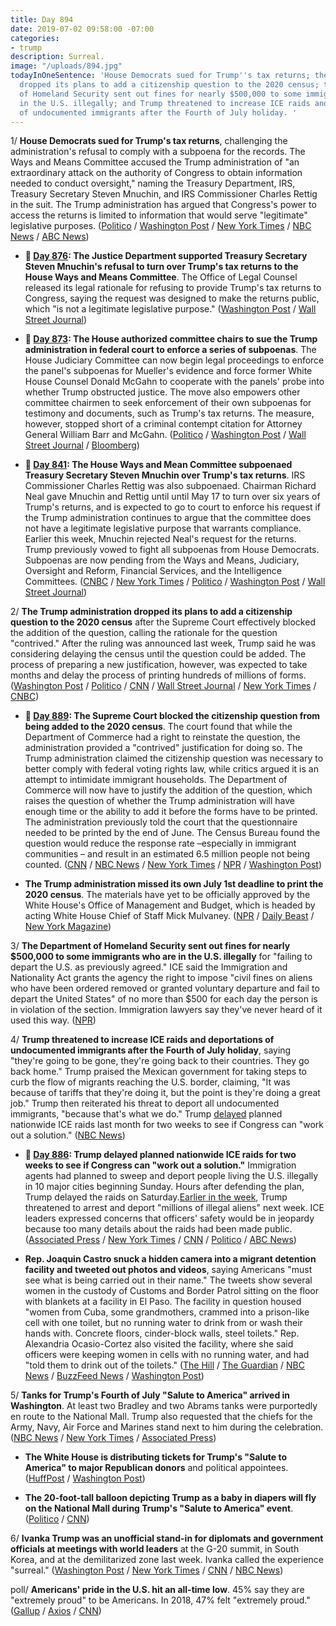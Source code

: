 ```yaml
---
title: Day 894
date: 2019-07-02 09:58:00 -07:00
categories:
- trump
description: Surreal.
image: "/uploads/894.jpg"
todayInOneSentence: 'House Democrats sued for Trump''s tax returns; the Trump administration
  dropped its plans to add a citizenship question to the 2020 census; the Department
  of Homeland Security sent out fines for nearly $500,000 to some immigrants who are
  in the U.S. illegally; and Trump threatened to increase ICE raids and deportations
  of undocumented immigrants after the Fourth of July holiday. '
---
```


1/ **House Democrats sued for Trump's tax returns**, challenging the administration's refusal to comply with a subpoena for the records. The Ways and Means Committee accused the Trump administration of "an extraordinary attack on the authority of Congress to obtain information needed to conduct oversight," naming the Treasury Department, IRS, Treasury Secretary Steven Mnuchin, and IRS Commissioner Charles Rettig in the suit. The Trump administration has argued that Congress's power to access the returns is limited to information that would serve "legitimate" legislative purposes. ([Politico](https://www.politico.com/story/2019/07/02/donald-trump-tax-returns-democrats-lawsuit-1394959) / [Washington Post](https://www.washingtonpost.com/business/2019/07/02/house-democrats-sue-trump-administration-over-presidents-tax-returns/) / [New York Times](https://www.nytimes.com/2019/07/02/us/politics/trump-taxes-lawsuit.html) / [NBC News](https://www.nbcnews.com/politics/congress/house-democrats-sue-trump-administration-effort-secure-president-s-tax-n1025721) / [ABC News](https://abcnews.go.com/Politics/house-democrats-sue-trump-administration-presidents-tax-returns/story?id=64083967))

* **📌 [Day 876](https://whatthefuckjusthappenedtoday.com/2019/06/14/day-876/#6-the-justice-department-supported-t): The Justice Department supported Treasury Secretary Steven Mnuchin's refusal to turn over Trump's tax returns to the House Ways and Means Committee**. The Office of Legal Counsel released its legal rationale for refusing to provide Trump's tax returns to Congress, saying the request was designed to make the returns public, which "is not a legitimate legislative purpose." ([Washington Post](https://www.washingtonpost.com/world/national-security/justice-dept-issues-memo-backing-mnuchins-refusal-to-provide-trumps-tax-returns-to-congress/2019/06/14/3c8b3376-8ee7-11e9-b08e-cfd89bd36d4e_story.html) / [Wall Street Journal](https://www.wsj.com/articles/justice-memo-backs-mnuchin-on-trump-tax-returns-11560546364))

* **📌 [Day 873](https://whatthefuckjusthappenedtoday.com/2019/06/11/day-873/#2-the-house-authorized-committee-cha): The House authorized committee chairs to sue the Trump administration in federal court to enforce a series of subpoenas**. The House Judiciary Committee can now begin legal proceedings to enforce the panel's subpoenas for Mueller's evidence and force former White House Counsel Donald McGahn to cooperate with the panels' probe into whether Trump obstructed justice. The move also empowers other committee chairmen to seek enforcement of their own subpoenas for testimony and documents, such as Trump's tax returns. The measure, however, stopped short of a criminal contempt citation for Attorney General William Barr and McGahn. ([Politico](https://www.politico.com/story/2019/06/11/house-sue-trump-subpoenas-1359850) / [Washington Post](https://www.washingtonpost.com/politics/stepping-up-trump-clash-house-to-vote-to-enforce-barr-and-mcgahn-subpoenas/2019/06/11/a1343cea-8c4f-11e9-b6f4-033356502dce_story.html) / [Wall Street Journal](https://www.wsj.com/articles/house-poised-to-seek-court-enforcement-of-subpoenas-of-trump-officials-11560284650) / [Bloomberg](https://www.bloomberg.com/news/articles/2019-06-11/house-authorizes-lawsuits-against-barr-mcgahn-in-trump-probes-jws9d2ye))

* **📌 [Day 841](https://whatthefuckjusthappenedtoday.com/2019/05/10/day-841/#1-the-house-ways-and-mean-committee): The House Ways and Mean Committee subpoenaed Treasury Secretary Steven Mnuchin over Trump's tax returns**. IRS Commissioner Charles Rettig was also subpoenaed. Chairman Richard Neal gave Mnuchin and Rettig until until May 17 to turn over six years of Trump's returns, and is expected to go to court to enforce his request if the Trump administration continues to argue that the committee does not have a legitimate legislative purpose that warrants compliance. Earlier this week, Mnuchin rejected Neal's request for the returns. Trump previously vowed to fight all subpoenas from House Democrats. Subpoenas are now pending from the Ways and Means, Judiciary, Oversight and Reform, Financial Services, and the Intelligence Committees. ([CNBC](https://www.cnbc.com/2019/05/10/house-democrats-subpoena-treasury-secretary-mnuchin-irs-chief-over-trump-tax-returns.html) / [New York Times](https://www.nytimes.com/2019/05/10/us/politics/democrats-trump-tax-returns.html) / [Politico](https://www.politico.com/story/2019/05/10/house-democrats-subpoenas-trump-tax-returns-1317459) / [Washington Post](https://www.washingtonpost.com/news/business/wp/2019/05/10/house-committee-subpoenas-treasury-secretary-steven-mnuchin-and-irs-commissioner-charles-rettig-over-trump-tax-returns/) / [Wall Street Journal](https://www.wsj.com/articles/house-ways-and-mean-chairman-issues-subpoenas-for-trump-s-tax-returns-11557521187))

2/ **The Trump administration dropped its plans to add a citizenship question to the 2020 census** after the Supreme Court effectively blocked the addition of the question, calling the rationale for the question "contrived." After the ruling was announced last week, Trump said he was considering delaying the census until the question could be added. The process of preparing a new justification, however, was expected to take months and delay the process of printing hundreds of millions of forms. ([Washington Post](https://www.washingtonpost.com/local/social-issues/2020-census-will-not-include-citizenship-question-doj-confirms/2019/07/02/0067be4a-9c44-11e9-9ed4-c9089972ad5a_story.html) / [Politico](https://www.politico.com/story/2019/07/02/census-wont-include-citizenship-question-on-2020-questionnaire-1395933) / [CNN](https://www.cnn.com/2019/07/02/politics/doj-census-citizenship-question/index.html) / [Wall Street Journal](https://www.wsj.com/articles/u-s-to-drop-citizenship-question-from-census-11562101086) / [New York Times](https://www.nytimes.com/2019/07/02/us/trump-census-citizenship-question.html) / [CNBC](https://www.cnbc.com/2019/07/02/census-will-print-without-citizenship-question-trump-administration.html))

* **📌 [Day 889](https://whatthefuckjusthappenedtoday.com/2019/06/27/day-889/#1-the-supreme-court-blocked-the-citi): The Supreme Court blocked the citizenship question from being added to the 2020 census**. The court found that while the Department of Commerce had a right to reinstate the question, the administration provided a "contrived" justification for doing so. The Trump administration claimed the citizenship question was necessary to better comply with federal voting rights law, while critics argued it is an attempt to intimidate immigrant households. The Department of Commerce will now have to justify the addition of the question, which raises the question of whether the Trump administration will have enough time or the ability to add it before the forms have to be printed. The administration previously told the court that the questionnaire needed to be printed by the end of June. The Census Bureau found the question would reduce the response rate –especially in immigrant communities – and result in an estimated 6.5 million people not being counted. ([CNN](https://www.cnn.com/2019/06/27/politics/census-supreme-court/index.html) / [NBC News](https://www.nbcnews.com/politics/supreme-court/supreme-court-tosses-citizenship-question-2020-census-forms-victory-democratic-n1014651) / [New York Times](https://www.nytimes.com/2019/06/27/us/politics/census-citizenship-question-supreme-court.html) / [NPR](https://www.npr.org/2019/06/27/717635291/supreme-court-leaves-citizenship-question-blocked-from-2020-census) / [Washington Post](https://www.washingtonpost.com/news/politics/wp/2019/06/27/in-mixed-ruling-supreme-court-blocks-census-citizenship-question-for-now-calling-trump-administrations-explanation-contrived/))

* **The Trump administration missed its own July 1st deadline to print the 2020 census**. The materials have yet to be officially approved by the White House's Office of Management and Budget, which is headed by acting White House Chief of Staff Mick Mulvaney. ([NPR](https://www.npr.org/2019/07/02/737662103/trump-administrations-delay-in-census-printing-sets-up-count-s-biggest-risk?utm_medium=RSS&utm_campaign=news) / [Daily Beast](https://www.thedailybeast.com/2020-census-trump-administration-misses-deadline-to-print-census-forms) / [New York Magazine](http://nymag.com/intelligencer/2019/07/trump-toys-with-delaying-census-maybe-defying-constitution.html))

3/ **The Department of Homeland Security sent out fines for nearly $500,000 to some immigrants who are in the U.S. illegally** for "failing to depart the U.S. as previously agreed." ICE said the Immigration and Nationality Act grants the agency the right to impose "civil fines on aliens who have been ordered removed or granted voluntary departure and fail to depart the United States" of no more than $500 for each day the person is in violation of the section. Immigration lawyers say they've never heard of it used this way. ([NPR](https://www.npr.org/2019/07/02/738059913/trump-administration-sends-out-notices-of-500-000-fines-for-those-in-u-s-illegal))

4/ **Trump threatened to increase ICE raids and deportations of undocumented immigrants after the Fourth of July holiday**, saying "they're going to be gone, they're going back to their countries. They go back home." Trump praised the Mexican government for taking steps to curb the flow of migrants reaching the U.S. border, claiming, "It was because of tariffs that they're doing it, but the point is they're doing a great job." Trump then reiterated his threat to deport all undocumented immigrants, "because that's what we do." Trump [delayed](https://whatthefuckjusthappenedtoday.com/2019/06/24/day-886/#2-trump-delayed-planned-nationwide-i) planned nationwide ICE raids last month for two weeks to see if Congress can "work out a solution." ([NBC News](https://www.nbcnews.com/politics/donald-trump/trump-says-more-deportations-ahead-after-independence-day-n1025516))

* **📌 [Day 886](https://whatthefuckjusthappenedtoday.com/2019/06/24/day-886/#2-trump-delayed-planned-nationwide-i): Trump delayed planned nationwide ICE raids for two weeks to see if Congress can "work out a solution."** Immigration agents had planned to sweep and deport people living the U.S. illegally in 10 major cities beginning Sunday. Hours after defending the plan, Trump delayed the raids on Saturday.[Earlier in the week](https://whatthefuckjusthappenedtoday.com/2019/06/18/day-880/#1-trump-threatened-to-arrest-and-dep), Trump threatened to arrest and deport "millions of illegal aliens" next week. ICE leaders expressed concerns that officers' safety would be in jeopardy because too many details about the raids had been made public. ([Associated Press](https://apnews.com/70c173c8d213438e9fbef4d1f2bba07b) / [New York Times](https://www.nytimes.com/2019/06/22/us/politics/trump-ice-raids.html) / [CNN](https://www.cnn.com/2019/06/22/politics/ice-raids-sunday-10-cities-donald-trump-defends-arrests/index.html) / [Politico](https://www.politico.com/story/2019/06/22/trump-defends-immigration-actions-1376706) / [ABC News](https://abcnews.go.com/Politics/president-trump-hold-off-deportation-raids-weeks/story?id=63880563))

* **Rep. Joaquin Castro snuck a hidden camera into a migrant detention facility and tweeted out photos and videos**, saying Americans "must see what is being carried out in their name." The tweets show several women in the custody of Customs and Border Patrol sitting on the floor with blankets at a facility in El Paso. The facility in question housed "women from Cuba, some grandmothers, crammed into a prison-like cell with one toilet, but no running water to drink from or wash their hands with. Concrete floors, cinder-block walls, steel toilets." Rep. Alexandria Ocasio-Cortez also visited the facility, where she said officers were keeping women in cells with no running water, and had "told them to drink out of the toilets." ([The Hill](https://thehill.com/homenews/house/451287-joaquin-castro-takes-photos-inside-migrant-detention-center) / [The Guardian](https://www.theguardian.com/us-news/2019/jul/01/aoc-border-facility-horrifying-cbp-officers-tweets?CMP=Share_iOSApp_Other) / [NBC News](https://www.nbcnews.com/news/latino/ocasio-cortez-detained-migrants-being-told-drink-out-toilets-n1025431) / [BuzzFeed News](https://www.buzzfeednews.com/article/hamedaleaziz/photos-overcrowding-immigration-border-facilities) / [Washington Post](https://www.washingtonpost.com/politics/2019/07/02/ocasio-cortez-says-dispute-with-border-patrol-agents-started-after-one-tried-take-stealth-selfie/))

5/ **Tanks for Trump's Fourth of July "Salute to America" arrived in Washington**. At least two Bradley and two Abrams tanks were purportedly en route to the National Mall. Trump also requested that the chiefs for the Army, Navy, Air Force and Marines stand next to him during the celebration. ([NBC News](https://www.nbcnews.com/politics/donald-trump/tanks-arrive-d-c-trump-s-fourth-july-celebration-n1025786) / [New York Times](https://www.nytimes.com/2019/07/01/us/politics/trump-tanks-july-4th.html) / [Associated Press](https://apnews.com/2e98f1c80ef9449fa1d4a95ff63258c0))

* **The White House is distributing tickets for Trump's "Salute to America" to major Republican donors** and political appointees. ([HuffPost](https://www.huffpost.com/entry/trump-fourth-hijacking-rnc-tickets_n_5d1a6e06e4b07f6ca5821251) / [Washington Post](https://www.washingtonpost.com/politics/white-house-gives-tickets-to-trumps-july-fourth-extravaganza-to-gop-donors/2019/07/02/9109a566-9ce0-11e9-b27f-ed2942f73d70_story.html))

* **The 20-foot-tall balloon depicting Trump as a baby in diapers will fly on the National Mall during Trump's "Salute to America" event**. ([Politico](https://www.politico.com/story/2019/07/02/baby-trump-balloon-fourth-of-july-1395398) / [CNN](https://www.cnn.com/2019/07/02/politics/baby-trump-balloon-dc/index.html))

6/ **Ivanka Trump was an unofficial stand-in for diplomats and government officials at meetings with world leaders** at the G-20 summit, in South Korea, and at the demilitarized zone last week. Ivanka called the experience "surreal." ([Washington Post](https://www.washingtonpost.com/politics/surreal-ivanka-trump-plays-a-prominent-role-in-her-fathers-historic-korea-trip/2019/06/30/98695704-9b58-11e9-b27f-ed2942f73d70_story.html) / [New York Times](https://www.nytimes.com/2019/07/01/us/politics/ivanka-trump-north-korea-g20.html) / [CNN](https://www.cnn.com/2019/06/30/politics/ivanka-trump-g20-north-korea/index.html) / [NBC News](https://www.nbcnews.com/news/world/president-trump-s-trip-asia-highlights-daughter-ivanka-s-prominent-n1025176))

poll/ **Americans' pride in the U.S. hit an all-time low**. 45% say they are "extremely proud" to be Americans. In 2018, 47% felt "extremely proud." ([Gallup](https://news.gallup.com/poll/259841/american-pride-hits-new-low-few-proud-political-system.aspx?utm_source=tagrss&utm_medium=rss&utm_campaign=syndication) / [Axios](https://www.axios.com/gallup-pride-in-america-4th-of-july-poll-022343ee-380f-432c-b06a-87dd368e4796.html) / [CNN](https://www.cnn.com/2019/07/02/politics/american-patriotism-all-time-low-trnd/index.html))